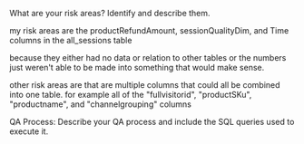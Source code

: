 What are your risk areas? Identify and describe them.

my risk areas are the productRefundAmount, sessionQualityDim, and Time columns in the all_sessions table

because they either had no data or relation to other tables or the numbers just weren't able to be made
into something that would make sense. 

other risk areas are that are multiple columns that could all be combined into one table.
for example all of the "fullvisitorid", "productSKu", "productname", and "channelgrouping" columns





QA Process:
Describe your QA process and include the SQL queries used to execute it.
